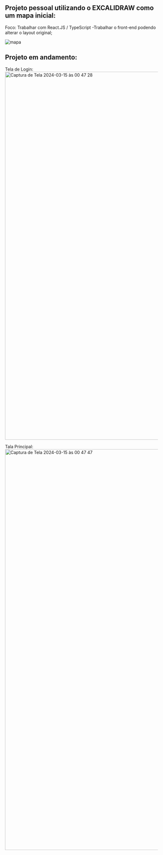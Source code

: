 ## Projeto pessoal utilizando o EXCALIDRAW como um mapa inicial:

Foco: Trabalhar com React.JS / TypeScript
-Trabalhar o front-end podendo alterar o layout original;  

![mapa](https://github.com/Leonardolira01/controle-financeiro/assets/67601166/48c476c2-a1b8-4477-bf4a-4ab427f3ed50)

## Projeto em andamento:
Tela de Login:
<img width="1207" alt="Captura de Tela 2024-03-15 às 00 47 28" src="https://github.com/Leonardolira01/controle-financeiro/assets/67601166/6cd1d1d2-f7c9-45a6-9634-c55f9ebea5bb">

Tala Principal:
<img width="1315" alt="Captura de Tela 2024-03-15 às 00 47 47" src="https://github.com/Leonardolira01/controle-financeiro/assets/67601166/9d0f8b07-6514-4336-a3c2-4353b2bf3f8f">
